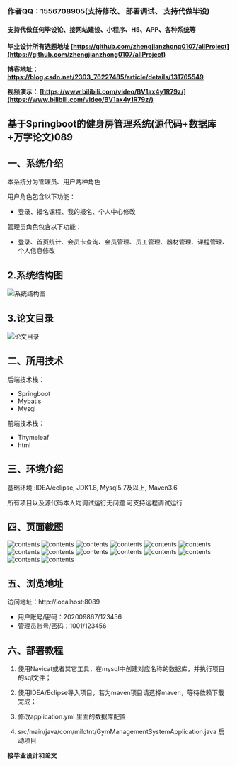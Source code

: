 ### 作者QQ：1556708905(支持修改、 部署调试、 支持代做毕设)

#### 支持代做任何毕设论、接网站建设、小程序、H5、APP、各种系统等

**毕业设计所有选题地址 [https://github.com/zhengjianzhong0107/allProject](https://github.com/zhengjianzhong0107/allProject)**

**博客地址：
[https://blog.csdn.net/2303_76227485/article/details/131765549
](https://blog.csdn.net/2303_76227485/article/details/131765549)**

**视频演示：
[https://www.bilibili.com/video/BV1ax4y1R79z/](https://www.bilibili.com/video/BV1ax4y1R79z/)**

 

## 基于Springboot的健身房管理系统(源代码+数据库+万字论文)089

## 一、系统介绍

本系统分为管理员、用户两种角色

用户角色包含以下功能：

- 登录、报名课程、我的报名、个人中心修改

管理员角色包含以下功能：

- 登录、首页统计、会员卡查询、会员管理、员工管理、器材管理、课程管理、个人信息修改

## 2.系统结构图

![系统结构图](./picture/picture0.png)

## 3.论文目录

![论文目录](./picture/picture00.png)

## 二、所用技术

后端技术栈：

- Springboot
- Mybatis
- Mysql

前端技术栈：

- Thymeleaf
- html

## 三、环境介绍

基础环境 :IDEA/eclipse, JDK1.8, Mysql5.7及以上, Maven3.6

所有项目以及源代码本人均调试运行无问题 可支持远程调试运行

## 四、页面截图

![contents](./picture/picture1.png)
![contents](./picture/picture2.png)
![contents](./picture/picture3.png)
![contents](./picture/picture4.png)
![contents](./picture/picture5.png)
![contents](./picture/picture6.png)
![contents](./picture/picture7.png)
![contents](./picture/picture8.png)
![contents](./picture/picture9.png)
![contents](./picture/picture10.png)
![contents](./picture/picture11.png)
![contents](./picture/picture12.png)
![contents](./picture/picture13.png)
![contents](./picture/picture14.png)

## 五、浏览地址

访问地址：http://localhost:8089

- 用户账号/密码：202009867/123456
- 管理员账号/密码：1001/123456

## 六、部署教程

1. 使用Navicat或者其它工具，在mysql中创建对应名称的数据库，并执行项目的sql文件；

2. 使用IDEA/Eclipse导入项目，若为maven项目请选择maven，等待依赖下载完成；

3. 修改application.yml 里面的数据库配置

4. src/main/java/com/milotnt/GymManagementSystemApplication.java 启动项目

 

**接毕业设计和论文**
